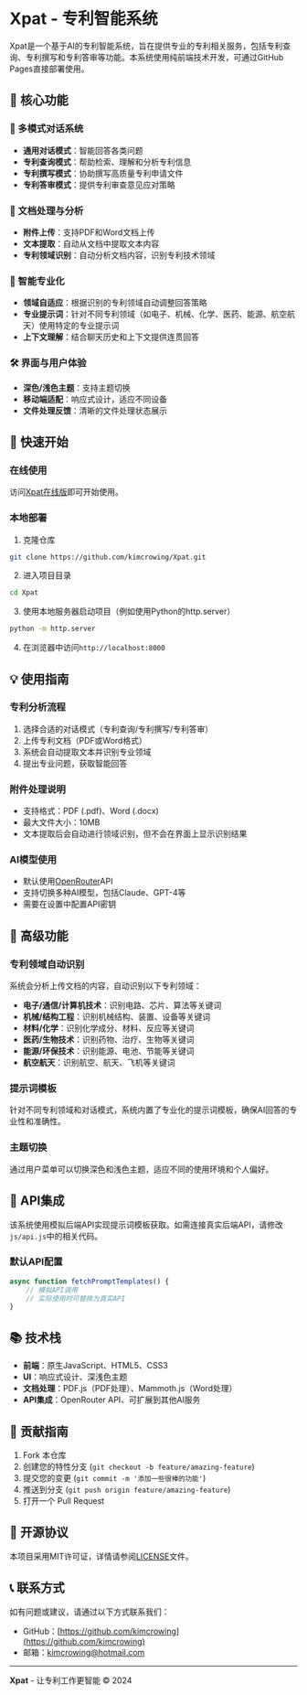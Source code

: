 # Xpat - 专利智能系统

Xpat是一个基于AI的专利智能系统，旨在提供专业的专利相关服务，包括专利查询、专利撰写和专利答审等功能。本系统使用纯前端技术开发，可通过GitHub Pages直接部署使用。

## 🌟 核心功能

### 💬 多模式对话系统
- **通用对话模式**：智能回答各类问题
- **专利查询模式**：帮助检索、理解和分析专利信息
- **专利撰写模式**：协助撰写高质量专利申请文件
- **专利答审模式**：提供专利审查意见应对策略

### 📄 文档处理与分析
- **附件上传**：支持PDF和Word文档上传
- **文本提取**：自动从文档中提取文本内容
- **专利领域识别**：自动分析文档内容，识别专利技术领域

### 🧠 智能专业化
- **领域自适应**：根据识别的专利领域自动调整回答策略
- **专业提示词**：针对不同专利领域（如电子、机械、化学、医药、能源、航空航天）使用特定的专业提示词
- **上下文理解**：结合聊天历史和上下文提供连贯回答

### 🛠️ 界面与用户体验
- **深色/浅色主题**：支持主题切换
- **移动端适配**：响应式设计，适应不同设备
- **文件处理反馈**：清晰的文件处理状态展示

## 🚀 快速开始

### 在线使用
访问[Xpat在线版](https://kimcrowing.github.io/Xpat/)即可开始使用。

### 本地部署
1. 克隆仓库
```bash
git clone https://github.com/kimcrowing/Xpat.git
```

2. 进入项目目录
```bash
cd Xpat
```

3. 使用本地服务器启动项目（例如使用Python的http.server）
```bash
python -m http.server
```

4. 在浏览器中访问`http://localhost:8000`

## 💡 使用指南

### 专利分析流程
1. 选择合适的对话模式（专利查询/专利撰写/专利答审）
2. 上传专利文档（PDF或Word格式）
3. 系统会自动提取文本并识别专业领域
4. 提出专业问题，获取智能回答

### 附件处理说明
- 支持格式：PDF (.pdf)、Word (.docx)
- 最大文件大小：10MB
- 文本提取后会自动进行领域识别，但不会在界面上显示识别结果

### AI模型使用
- 默认使用[OpenRouter](https://openrouter.ai/)API
- 支持切换多种AI模型，包括Claude、GPT-4等
- 需要在设置中配置API密钥

## 🔧 高级功能

### 专利领域自动识别
系统会分析上传文档的内容，自动识别以下专利领域：
- **电子/通信/计算机技术**：识别电路、芯片、算法等关键词
- **机械/结构工程**：识别机械结构、装置、设备等关键词
- **材料/化学**：识别化学成分、材料、反应等关键词
- **医药/生物技术**：识别药物、治疗、生物等关键词
- **能源/环保技术**：识别能源、电池、节能等关键词
- **航空航天**：识别航空、航天、飞机等关键词

### 提示词模板
针对不同专利领域和对话模式，系统内置了专业化的提示词模板，确保AI回答的专业性和准确性。

### 主题切换
通过用户菜单可以切换深色和浅色主题，适应不同的使用环境和个人偏好。

## 🔌 API集成

该系统使用模拟后端API实现提示词模板获取。如需连接真实后端API，请修改`js/api.js`中的相关代码。

### 默认API配置
```javascript
async function fetchPromptTemplates() {
    // 模拟API调用
    // 实际使用时可替换为真实API
}
```

## 📚 技术栈

- **前端**：原生JavaScript、HTML5、CSS3
- **UI**：响应式设计、深浅色主题
- **文档处理**：PDF.js（PDF处理）、Mammoth.js（Word处理）
- **API集成**：OpenRouter API、可扩展到其他AI服务

## 🤝 贡献指南

1. Fork 本仓库
2. 创建您的特性分支 (`git checkout -b feature/amazing-feature`)
3. 提交您的变更 (`git commit -m '添加一些很棒的功能'`)
4. 推送到分支 (`git push origin feature/amazing-feature`)
5. 打开一个 Pull Request

## 📜 开源协议

本项目采用MIT许可证，详情请参阅[LICENSE](LICENSE)文件。

## 📞 联系方式

如有问题或建议，请通过以下方式联系我们：
- GitHub：[https://github.com/kimcrowing](https://github.com/kimcrowing)
- 邮箱：kimcrowing@hotmail.com

---

**Xpat** - 让专利工作更智能 © 2024